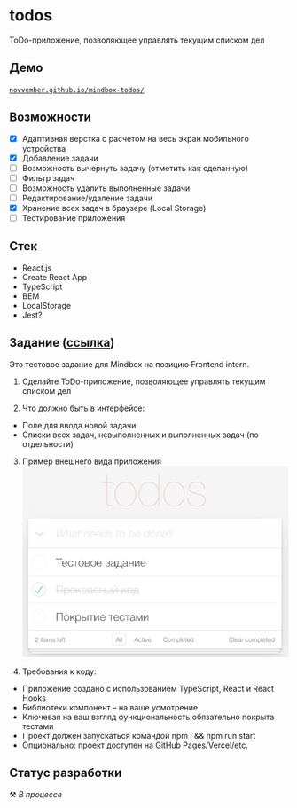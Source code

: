 # todos

ToDo-приложение, позволяющее управлять текущим списком дел

## Демо

[`novvember.github.io/mindbox-todos/`](http://novvember.tk/mindbox-todos/)

## Возможности

- [x] Адаптивная верстка с расчетом на весь экран мобильного устройства
- [x] Добавление задачи
- [ ] Возможность вычернуть задачу (отметить как сделанную)
- [ ] Фильтр задач
- [ ] Возможность удалить выполненные задачи
- [ ] Редактирование/удаление задачи
- [x] Хранение всех задач в браузере (Local Storage)
- [ ] Тестирование приложения

## Стек

- React.js
- Create React App
- TypeScript
- BEM
- LocalStorage
- Jest?

## Задание ([ссылка](https://docs.google.com/document/d/1X9zMnAAU9vvEzdYtSEeeram8Kur5o-py5ChKlK5TIa8/edit#))

Это тестовое задание для Mindbox на позицию Frontend intern.

1. Сделайте ToDo-приложение, позволяющее управлять текущим списком дел

2. Что должно быть в интерфейсе:

- Поле для ввода новой задачи
- Списки всех задач, невыполненных и выполненных задач (по отдельности)

3. Пример внешнего вида приложения  
   ![Макет](task.png)

4. Требования к коду:

- Приложение создано с использованием TypeScript, React и React Hooks
- Библиотеки компонент – на ваше усмотрение
- Ключевая на ваш взгляд функциональность обязательно покрыта тестами
- Проект должен запускаться командой npm i && npm run start
- Опционально: проект доступен на GitHub Pages/Vercel/etc.

## Статус разработки

⚒️ _В процессе_
